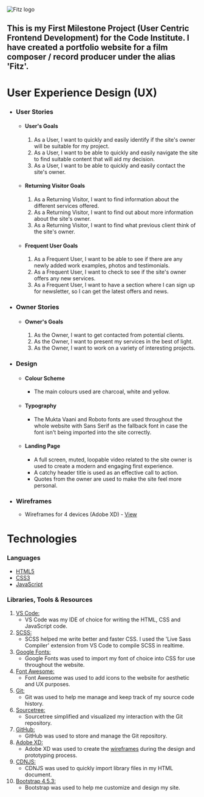 ![Fitz logo](https://www.dropbox.com/s/2xd6v1rjnmtmxls/fitz-logo.png?raw=1)

## This is my First Milestone Project (User Centric Frontend Development) for the Code Institute. I have created a portfolio website for a film composer / record producer under the alias 'Fitz'.

# User Experience Design (UX)

-   ### User Stories

    -   #### User's Goals
        1. As a User, I want to quickly and easily identify if the site's owner will be suitable for my project.
        2. As a User, I want to be able to quickly and easily navigate the site to find suitable content that will aid my decision.
        3. As a User, I want to be able to quickly and easily contact the site's owner.

    -   #### Returning Visitor Goals
        1. As a Returning Visitor, I want to find information about the different services offered.
        2. As a Returning Visitor, I want to find out about more information about the site's owner.
        3. As a Returning Visitor, I want to find what previous client think of the site's owner.

    -   #### Frequent User Goals
        1. As a Frequent User, I want to be able to see if there are any newly added work examples, photos and testimonials.
        2. As a Frequent User, I want to check to see if the site's owner offers any new services.
        3. As a Frequent User, I want to have a section where I can sign up for newsletter, so I can get the latest offers and news.

-   ### Owner Stories

    -   #### Owner's Goals
        1. As the Owner, I want to get contacted from potential clients.
        2. As the Owner, I want to present my services in the best of light.
        3. As the Owner, I want to work on a variety of interesting projects.

-   ### Design

    -   #### Colour Scheme
        -   The main colours used are charcoal, white and yellow.

    -   #### Typography
        -   The Mukta Vaani and Roboto fonts are used throughout the whole website with Sans Serif as the fallback font in case the font isn't being imported into the site correctly.

    -   #### Landing Page
        -   A full screen, muted, loopable video related to the site owner is used to create a modern and engaging first experience.
        -   A catchy header title is used as an effective call to action.
        -   Quotes from the owner are used to make the site feel more personal.

-   ### Wireframes
    -   Wireframes for 4 devices (Adobe XD) - [View](https://xd.adobe.com/view/14523a83-8524-4f79-9d3e-505503a9e2f0-4101/)

# Technologies

### Languages

-   [HTML5](https://en.wikipedia.org/wiki/HTML5)
-   [CSS3](https://en.wikipedia.org/wiki/Cascading_Style_Sheets)
-   [JavaScript](https://en.wikipedia.org/wiki/JavaScript)

### Libraries, Tools & Resources

1. [VS Code:](https://code.visualstudio.com/)
    - VS Code was my IDE of choice for writing the HTML, CSS and JavaScript code.
2. [SCSS:](https://en.wikipedia.org/wiki/Sass_(stylesheet_language))
    - SCSS helped me write better and faster CSS. I used the 'Live Sass Compiler' extension from VS Code to compile SCSS in realtime.
3. [Google Fonts:](https://fonts.google.com/)
    - Google Fonts was used to import my font of choice into CSS for use throughout the website.
4. [Font Awesome:](https://fontawesome.com/)
    - Font Awesome was used to add icons to the website for aesthetic and UX purposes.
5. [Git:](https://git-scm.com/)
    - Git was used to help me manage and keep track of my source code history.
6. [Sourcetree:](https://www.sourcetreeapp.com/)
    - Sourcetree simplified and visualized my interaction with the Git repository.
7. [GitHub:](https://github.com/)
    - GitHub was used to store and manage the Git repository.
8. [Adobe XD:](https://www.adobe.com/uk/products/xd.html)
    - Adobe XD was used to create the [wireframes](https://xd.adobe.com/view/14523a83-8524-4f79-9d3e-505503a9e2f0-4101/) during the design and prototyping process.
9. [CDNJS:](https://cdnjs.com/)
    - CDNJS was used to quickly import library files in my HTML document.
10. [Bootstrap 4.5.3:](https://getbootstrap.com/)
    - Bootstrap was used to help me customize and design my site.